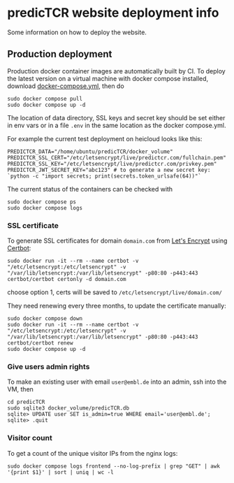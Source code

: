 # predicTCR website deployment info

Some information on how to deploy the website.

## Production deployment

Production docker container images are automatically built by CI.
To deploy the latest version on a virtual machine with docker compose installed,
download [docker-compose.yml](https://raw.githubusercontent.com/ssciwr/predicTCR/main/docker-compose.yml), then do

```
sudo docker compose pull
sudo docker compose up -d
```

The location of data directory, SSL keys and secret key should be set
either in env vars or in a file `.env` in the same location as the docker compose.yml.

For example the current test deployment on heicloud looks like this:

```
PREDICTCR_DATA="/home/ubuntu/predicTCR/docker_volume"
PREDICTCR_SSL_CERT="/etc/letsencrypt/live/predictcr.com/fullchain.pem"
PREDICTCR_SSL_KEY="/etc/letsencrypt/live/predictcr.com/privkey.pem"
PREDICTCR_JWT_SECRET_KEY="abc123" # to generate a new secret key: `python -c "import secrets; print(secrets.token_urlsafe(64))"`
```

The current status of the containers can be checked with

```
sudo docker compose ps
sudo docker compose logs
```

### SSL certificate

To generate SSL certificates for domain `domain.com` from [Let's Encrypt](https://letsencrypt.org/) using [Certbot](https://certbot.eff.org/):

```
sudo docker run -it --rm --name certbot -v "/etc/letsencrypt:/etc/letsencrypt" -v "/var/lib/letsencrypt:/var/lib/letsencrypt" -p80:80 -p443:443 certbot/certbot certonly -d domain.com
```

choose option 1, certs will be saved to `/etc/letsencrypt/live/domain.com/`

They need renewing every three months, to update the certificate manually:

```
sudo docker compose down
sudo docker run -it --rm --name certbot -v "/etc/letsencrypt:/etc/letsencrypt" -v "/var/lib/letsencrypt:/var/lib/letsencrypt" -p80:80 -p443:443 certbot/certbot renew
sudo docker compose up -d
```

### Give users admin rights

To make an existing user with email `user@embl.de` into an admin, ssh into the VM, then

```
cd predicTCR
sudo sqlite3 docker_volume/predicTCR.db
sqlite> UPDATE user SET is_admin=true WHERE email='user@embl.de';
sqlite> .quit
```
### Visitor count

To get a count of the unique visitor IPs from the nginx logs:
```
sudo docker compose logs frontend --no-log-prefix | grep "GET" | awk '{print $1}' | sort | uniq | wc -l
```
